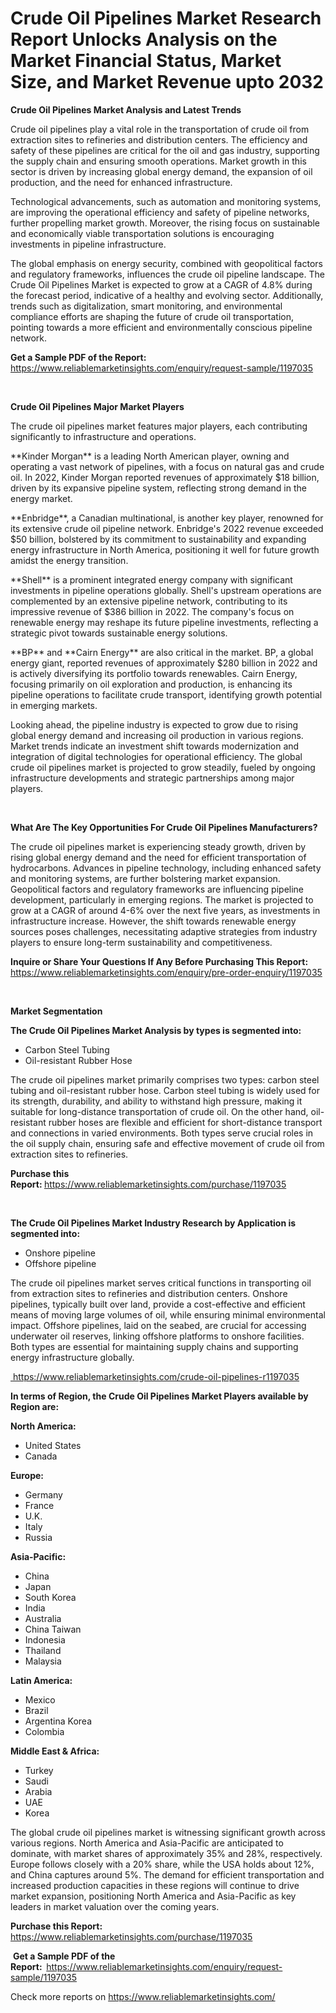 <p><h1>Crude Oil Pipelines Market Research Report Unlocks Analysis on the Market Financial Status, Market Size, and Market Revenue upto 2032</h1></p><p><strong>Crude Oil Pipelines Market Analysis and Latest Trends</strong></p>
<p><p>Crude oil pipelines play a vital role in the transportation of crude oil from extraction sites to refineries and distribution centers. The efficiency and safety of these pipelines are critical for the oil and gas industry, supporting the supply chain and ensuring smooth operations. Market growth in this sector is driven by increasing global energy demand, the expansion of oil production, and the need for enhanced infrastructure. </p><p>Technological advancements, such as automation and monitoring systems, are improving the operational efficiency and safety of pipeline networks, further propelling market growth. Moreover, the rising focus on sustainable and economically viable transportation solutions is encouraging investments in pipeline infrastructure. </p><p>The global emphasis on energy security, combined with geopolitical factors and regulatory frameworks, influences the crude oil pipeline landscape. The Crude Oil Pipelines Market is expected to grow at a CAGR of 4.8% during the forecast period, indicative of a healthy and evolving sector. Additionally, trends such as digitalization, smart monitoring, and environmental compliance efforts are shaping the future of crude oil transportation, pointing towards a more efficient and environmentally conscious pipeline network.</p></p>
<p><strong>Get a Sample PDF of the Report:&nbsp;</strong> <a href="https://www.reliablemarketinsights.com/enquiry/request-sample/1197035?utm_campaign=2112&utm_medium=2&utm_source=Github&utm_content=ia&utm_term=13022025&utm_id=crude-oil-pipelines">https://www.reliablemarketinsights.com/enquiry/request-sample/1197035</a></p>
<p>&nbsp;</p>
<p><strong>Crude Oil Pipelines Major Market Players</strong></p>
<p><p>The crude oil pipelines market features major players, each contributing significantly to infrastructure and operations. </p><p>**Kinder Morgan** is a leading North American player, owning and operating a vast network of pipelines, with a focus on natural gas and crude oil. In 2022, Kinder Morgan reported revenues of approximately $18 billion, driven by its expansive pipeline system, reflecting strong demand in the energy market.</p><p>**Enbridge**, a Canadian multinational, is another key player, renowned for its extensive crude oil pipeline network. Enbridge's 2022 revenue exceeded $50 billion, bolstered by its commitment to sustainability and expanding energy infrastructure in North America, positioning it well for future growth amidst the energy transition.</p><p>**Shell** is a prominent integrated energy company with significant investments in pipeline operations globally. Shell's upstream operations are complemented by an extensive pipeline network, contributing to its impressive revenue of $386 billion in 2022. The company's focus on renewable energy may reshape its future pipeline investments, reflecting a strategic pivot towards sustainable energy solutions.</p><p>**BP** and **Cairn Energy** are also critical in the market. BP, a global energy giant, reported revenues of approximately $280 billion in 2022 and is actively diversifying its portfolio towards renewables. Cairn Energy, focusing primarily on oil exploration and production, is enhancing its pipeline operations to facilitate crude transport, identifying growth potential in emerging markets.</p><p>Looking ahead, the pipeline industry is expected to grow due to rising global energy demand and increasing oil production in various regions. Market trends indicate an investment shift towards modernization and integration of digital technologies for operational efficiency. The global crude oil pipelines market is projected to grow steadily, fueled by ongoing infrastructure developments and strategic partnerships among major players.</p></p>
<p>&nbsp;</p>
<p><strong>What Are The Key Opportunities For Crude Oil Pipelines Manufacturers?</strong></p>
<p><p>The crude oil pipelines market is experiencing steady growth, driven by rising global energy demand and the need for efficient transportation of hydrocarbons. Advances in pipeline technology, including enhanced safety and monitoring systems, are further bolstering market expansion. Geopolitical factors and regulatory frameworks are influencing pipeline development, particularly in emerging regions. The market is projected to grow at a CAGR of around 4-6% over the next five years, as investments in infrastructure increase. However, the shift towards renewable energy sources poses challenges, necessitating adaptive strategies from industry players to ensure long-term sustainability and competitiveness.</p></p>
<p><strong>Inquire or Share Your Questions If Any Before Purchasing This Report:</strong> <a href="https://www.reliablemarketinsights.com/enquiry/pre-order-enquiry/1197035?utm_campaign=2112&utm_medium=2&utm_source=Github&utm_content=ia&utm_term=13022025&utm_id=crude-oil-pipelines">https://www.reliablemarketinsights.com/enquiry/pre-order-enquiry/1197035</a></p>
<p>&nbsp;</p>
<p><strong>Market Segmentation</strong></p>
<p><strong>The Crude Oil Pipelines Market Analysis by types is segmented into:</strong></p>
<p><ul><li>Carbon Steel Tubing</li><li>Oil-resistant Rubber Hose</li></ul></p>
<p><p>The crude oil pipelines market primarily comprises two types: carbon steel tubing and oil-resistant rubber hose. Carbon steel tubing is widely used for its strength, durability, and ability to withstand high pressure, making it suitable for long-distance transportation of crude oil. On the other hand, oil-resistant rubber hoses are flexible and efficient for short-distance transport and connections in varied environments. Both types serve crucial roles in the oil supply chain, ensuring safe and effective movement of crude oil from extraction sites to refineries.</p></p>
<p><strong>Purchase this Report:&nbsp;</strong><a href="https://www.reliablemarketinsights.com/purchase/1197035?utm_campaign=2112&utm_medium=2&utm_source=Github&utm_content=ia&utm_term=13022025&utm_id=crude-oil-pipelines">https://www.reliablemarketinsights.com/purchase/1197035</a></p>
<p>&nbsp;</p>
<p><strong>The Crude Oil Pipelines Market Industry Research by Application is segmented into:</strong></p>
<p><ul><li>Onshore pipeline</li><li>Offshore pipeline</li></ul></p>
<p><p>The crude oil pipelines market serves critical functions in transporting oil from extraction sites to refineries and distribution centers. Onshore pipelines, typically built over land, provide a cost-effective and efficient means of moving large volumes of oil, while ensuring minimal environmental impact. Offshore pipelines, laid on the seabed, are crucial for accessing underwater oil reserves, linking offshore platforms to onshore facilities. Both types are essential for maintaining supply chains and supporting energy infrastructure globally.</p></p>
<p><a href="https://www.reliablemarketinsights.com/crude-oil-pipelines-r1197035?utm_campaign=2112&utm_medium=2&utm_source=Github&utm_content=ia&utm_term=13022025&utm_id=crude-oil-pipelines">&nbsp;https://www.reliablemarketinsights.com/crude-oil-pipelines-r1197035</a></p>
<p><strong>In terms of Region, the Crude Oil Pipelines Market Players available by Region are:</strong></p>
<p>
    <p> <strong> North America: </strong>
        <ul>
            <li>United States</li>
            <li>Canada</li>
        </ul>
        </p> 
    <p> <strong> Europe: </strong>
        <ul>
            <li>Germany</li>
            <li>France</li>
            <li>U.K.</li>
            <li>Italy</li>
            <li>Russia</li>
        </ul>
        </p> 
    <p> <strong> Asia-Pacific: </strong>
        <ul>
            <li>China</li>
            <li>Japan</li>
            <li>South Korea</li>
            <li>India</li>
            <li>Australia</li>
            <li>China Taiwan</li>
            <li>Indonesia</li>
            <li>Thailand</li>
            <li>Malaysia</li>
        </ul>
        </p> 
    <p> <strong> Latin America: </strong>
        <ul>
            <li>Mexico</li>
            <li>Brazil</li>
            <li>Argentina Korea</li>
            <li>Colombia</li>
        </ul>
        </p> 
    <p> <strong> Middle East & Africa: </strong>
        <ul>
            <li>Turkey</li>
            <li>Saudi</li>
            <li>Arabia</li>
            <li>UAE</li>
            <li>Korea</li>
        </ul>
    </p>
    </p>
<p><p>The global crude oil pipelines market is witnessing significant growth across various regions. North America and Asia-Pacific are anticipated to dominate, with market shares of approximately 35% and 28%, respectively. Europe follows closely with a 20% share, while the USA holds about 12%, and China captures around 5%. The demand for efficient transportation and increased production capacities in these regions will continue to drive market expansion, positioning North America and Asia-Pacific as key leaders in market valuation over the coming years.</p></p>
<p><strong>Purchase this Report: </strong><a href="https://www.reliablemarketinsights.com/purchase/1197035?utm_campaign=2112&utm_medium=2&utm_source=Github&utm_content=ia&utm_term=13022025&utm_id=crude-oil-pipelines">https://www.reliablemarketinsights.com/purchase/1197035</a></p>
<p>&nbsp;<strong>Get a Sample PDF of the Report:&nbsp;&nbsp;</strong><a href="https://www.reliablemarketinsights.com/enquiry/request-sample/1197035?utm_campaign=2112&utm_medium=2&utm_source=Github&utm_content=ia&utm_term=13022025&utm_id=crude-oil-pipelines">https://www.reliablemarketinsights.com/enquiry/request-sample/1197035</a></p>
<p><strong></strong></p>
<p>Check more reports on <a href="https://www.reliablemarketinsights.com/?utm_campaign=2112&utm_medium=2&utm_source=Github&utm_content=ia&utm_term=13022025&utm_id=crude-oil-pipelines">https://www.reliablemarketinsights.com/</a></p>